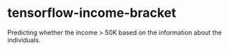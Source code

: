 # tensorflow-income-bracket
Predicting whether the income > 50K based on the information about the individuals.
